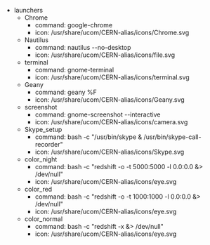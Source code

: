 - launchers
    - Chrome
        - command: google-chrome
        - icon: /usr/share/ucom/CERN-alias/icons/Chrome.svg
    - Nautilus
        - command: nautilus --no-desktop
        - icon: /usr/share/ucom/CERN-alias/icons/file.svg
    - terminal
        - command: gnome-terminal
        - icon: /usr/share/ucom/CERN-alias/icons/terminal.svg
    - Geany
        - command: geany %F
        - icon: /usr/share/ucom/CERN-alias/icons/Geany.svg
    - screenshot
        - command: gnome-screenshot --interactive
        - icon: /usr/share/ucom/CERN-alias/icons/camera.svg
    - Skype_setup
        - command: bash -c "/usr/bin/skype & /usr/bin/skype-call-recorder"
        - icon: /usr/share/ucom/CERN-alias/icons/Skype.svg
    - color_night
        - command: bash -c "redshift -o -t 5000:5000 -l 0.0:0.0 &> /dev/null"
        - icon: /usr/share/ucom/CERN-alias/icons/eye.svg
    - color_red
        - command: bash -c "redshift -o -t 1000:1000 -l 0.0:0.0 &> /dev/null"
        - icon: /usr/share/ucom/CERN-alias/icons/eye.svg
    - color_normal
        - command: bash -c "redshift -x &> /dev/null"
        - icon: /usr/share/ucom/CERN-alias/icons/eye.svg
